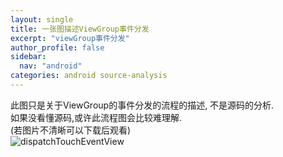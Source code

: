 ```yaml
---
layout: single
title: 一张图描述ViewGroup事件分发
excerpt: "viewGroup事件分发"
author_profile: false
sidebar:
  nav: "android"
categories: android source-analysis
---
```


此图只是关于ViewGroup的事件分发的流程的描述, 不是源码的分析.  
如果没看懂源码,或许此流程图会比较难理解.  
(若图片不清晰可以下载后观看)  
![dispatchTouchEventView](http://odxsluszm.bkt.clouddn.com/dispatch_touch_event_view_group.png)
